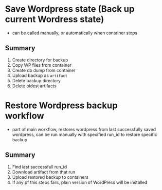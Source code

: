 # Save Wordpress state (Back up current Wordress state)
- can be called manually, or automatically when container stops
## Summary
  1. Create directory for backup
  2. Copy WP files from container
  3. Create db dump from container
  1. Upload backup as `artifact`
  2. Delete backup directory
  3. Delete oldest artifacts 

# Restore Wordpress backup workflow
- part of main workflow, restores wordpress from last successfully saved wordpress, can be run manually with specified run_id to restore specific backup  
## Summary
  1. Find last successfull run_id
  2. Download artifact from that run
  3. Upload restored backup to containers
  4. If any pf this steps fails, plain version of WordPress will be installed